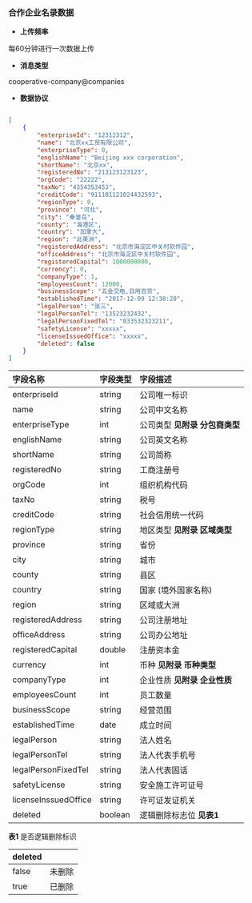 ### 合作企业名录数据

* **上传频率**

每60分钟进行一次数据上传

* **消息类型**

cooperative-company@companies

* **数据协议**

```json

[
    {
        "enterpriseId": "12312312",
        "name": "北京xx工贸有限公司",
        "enterpriseType": 0,
        "englishName": "Beijing xxx corporation",
        "shortName": "北京xx",
        "registeredNo": "213123123123",
        "orgCode": "22222",
        "taxNo": "4354353453",
        "creditCode": "911101121024432593",
        "regionType": 0,
        "province": "河北",
        "city": "秦皇岛",
        "county": "海港区",
        "country": "加拿大",
        "region": "北美洲",
        "registeredAddress": "北京市海淀区中关村软件园",
        "officeAddress": "北京市海淀区中关村软件园",
        "registeredCapital": 1000000000,
        "currency": 0,
        "companyType": 1,
        "employeesCount": 12000,
        "businessScope": "五金交电,日用百货",
        "establishedTime": "2017-12-09 12:38:20",
        "legalPerson": "张三",
        "legalPersonTel": "13523232432",
        "legalPersonFixedTel": "033532323211",
        "safetyLicense": "xxxxx",
        "licenseIssuedOffice": "xxxxx",
        "deleted": false
    }
]

```

| 字段名称 | 字段类型 | 字段描述 |
| :--- | :--- | :--- |
| enterpriseId | string | 公司唯一标识 |
| name | string | 公司中文名称 |
| enterpriseType | int | 公司类型 **见附录 分包商类型** |
| englishName | string | 公司英文名称 |
| shortName | string | 公司简称 |
| registeredNo | string | 工商注册号 |
| orgCode | int | 组织机构代码 |
| taxNo | string | 税号 |
| creditCode | string | 社会信用统一代码 |
| regionType | string | 地区类型 **见附录 区域类型** |
| province | string | 省份 |
| city | string | 城市 |
| county | string | 县区 |
| country | string | 国家 (境外国家名称) |
| region | string | 区域或大洲 |
| registeredAddress | string | 公司注册地址 |
| officeAddress | string | 公司办公地址 |
| registeredCapital | double | 注册资本金 |
| currency | int | 币种 **见附录 币种类型** |
| companyType | int | 企业性质 **见附录 企业性质** |
| employeesCount | int | 员工数量 |
| businessScope | string | 经营范围 |
| establishedTime | date | 成立时间 |
| legalPerson | string | 法人姓名 |
| legalPersonTel | string | 法人代表手机号 |
| legalPersonFixedTel | string | 法人代表固话 |
| safetyLicense | string | 安全施工许可证号 |
| licenseInssuedOffice | string | 许可证发证机关 |
| deleted     | boolean  | 逻辑删除标志位 **见表1**|

**表1**  是否逻辑删除标识

| deleted |  |
| :--- | :--- |
| false | 未删除 |
| true | 已删除 |
